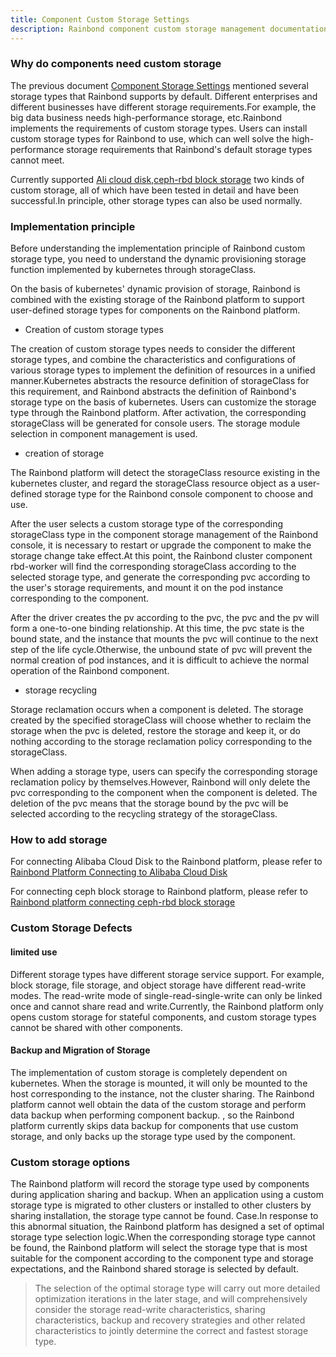 ```yaml
---
title: Component Custom Storage Settings
description: Rainbond component custom storage management documentation
---
```


### Why do components need custom storage

The previous document [Component Storage Settings](./index) mentioned several storage types that Rainbond supports by default. Different enterprises and different businesses have different storage requirements.For example, the big data business needs high-performance storage, etc.Rainbond implements the requirements of custom storage types. Users can install custom storage types for Rainbond to use, which can well solve the high-performance storage requirements that Rainbond's default storage types cannot meet.

Currently supported [Ali cloud disk](/docs/ops-guide/storage/ali-disk),[ceph-rbd block storage](/docs/ops-guide/storage/ceph-rbd/) two kinds of custom storage, all of which have been tested in detail and have been successful.In principle, other storage types can also be used normally.

### Implementation principle

Before understanding the implementation principle of Rainbond custom storage type, you need to understand the dynamic provisioning storage function implemented by kubernetes through storageClass.

On the basis of kubernetes' dynamic provision of storage, Rainbond is combined with the existing storage of the Rainbond platform to support user-defined storage types for components on the Rainbond platform.

- Creation of custom storage types

The creation of custom storage types needs to consider the different storage types, and combine the characteristics and configurations of various storage types to implement the definition of resources in a unified manner.Kubernetes abstracts the resource definition of storageClass for this requirement, and Rainbond abstracts the definition of Rainbond's storage type on the basis of kubernetes. Users can customize the storage type through the Rainbond platform. After activation, the corresponding storageClass will be generated for console users. The storage module selection in component management is used.

- creation of storage

The Rainbond platform will detect the storageClass resource existing in the kubernetes cluster, and regard the storageClass resource object as a user-defined storage type for the Rainbond console component to choose and use.

After the user selects a custom storage type of the corresponding storageClass type in the component storage management of the Rainbond console, it is necessary to restart or upgrade the component to make the storage change take effect.At this point, the Rainbond cluster component rbd-worker will find the corresponding storageClass according to the selected storage type, and generate the corresponding pvc according to the user's storage requirements, and mount it on the pod instance corresponding to the component.

After the driver creates the pv according to the pvc, the pvc and the pv will form a one-to-one binding relationship. At this time, the pvc state is the bound state, and the instance that mounts the pvc will continue to the next step of the life cycle.Otherwise, the unbound state of pvc will prevent the normal creation of pod instances, and it is difficult to achieve the normal operation of the Rainbond component.

- storage recycling

Storage reclamation occurs when a component is deleted. The storage created by the specified storageClass will choose whether to reclaim the storage when the pvc is deleted, restore the storage and keep it, or do nothing according to the storage reclamation policy corresponding to the storageClass.

When adding a storage type, users can specify the corresponding storage reclamation policy by themselves.However, Rainbond will only delete the pvc corresponding to the component when the component is deleted. The deletion of the pvc means that the storage bound by the pvc will be selected according to the recycling strategy of the storageClass.

### How to add storage

For connecting Alibaba Cloud Disk to the Rainbond platform, please refer to [Rainbond Platform Connecting to Alibaba Cloud Disk](/docs/ops-guide/storage/ali-disk/)

For connecting ceph block storage to Rainbond platform, please refer to [Rainbond platform connecting ceph-rbd block storage](/docs/ops-guide/storage/ceph-rbd/)

### Custom Storage Defects

#### limited use

Different storage types have different storage service support. For example, block storage, file storage, and object storage have different read-write modes. The read-write mode of single-read-single-write can only be linked once and cannot share read and write.Currently, the Rainbond platform only opens custom storage for stateful components, and custom storage types cannot be shared with other components.

#### Backup and Migration of Storage

The implementation of custom storage is completely dependent on kubernetes. When the storage is mounted, it will only be mounted to the host corresponding to the instance, not the cluster sharing. The Rainbond platform cannot well obtain the data of the custom storage and perform data backup when performing component backup. , so the Rainbond platform currently skips data backup for components that use custom storage, and only backs up the storage type used by the component.

### Custom storage options

The Rainbond platform will record the storage type used by components during application sharing and backup. When an application using a custom storage type is migrated to other clusters or installed to other clusters by sharing installation, the storage type cannot be found. Case.In response to this abnormal situation, the Rainbond platform has designed a set of optimal storage type selection logic.When the corresponding storage type cannot be found, the Rainbond platform will select the storage type that is most suitable for the component according to the component type and storage expectations, and the Rainbond shared storage is selected by default.

> The selection of the optimal storage type will carry out more detailed optimization iterations in the later stage, and will comprehensively consider the storage read-write characteristics, sharing characteristics, backup and recovery strategies and other related characteristics to jointly determine the correct and fastest storage type.
